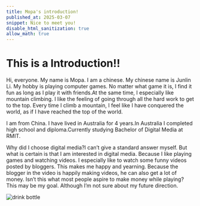 ```yaml
---
title: Mopa's introduction!
published_at: 2025-03-07
snippet: Nice to meet you!
disable_html_sanitization: true
allow_math: true
---
```


# This is a Introduction!!

Hi, everyone. My name is Mopa. I am a chinese. My chinese name is Junlin Li. My hobby is playing computer games. No matter what game it is, I find it fun as long as I play it with friends.At the same time, I especially like mountain climbing. I like the feeling of going through all the hard work to get to the top. Every time I climb a mountain, I feel like I have conquered the world, as if I have reached the top of the world.

I am from China. I have lived in Australia for 4 years.In Australia I completed high school and diploma.Currently studying Bachelor of Digital Media at RMIT.

Why did I choose digital media?I can’t give a standard answer myself. But what is certain is that I am interested in digital media. Because I like playing games and watching videos. I especially like to watch some funny videos posted by bloggers. This makes me happy and yearning. Because the blogger in the video is happily making videos, he can also get a lot of money. Isn’t this what most people aspire to make money while playing? This may be my goal. Although I’m not sure about my future direction.

![drink bottle](week1/moutaintop.jpg)